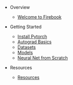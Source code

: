 * Overview
  * [Welcome to Firebook](README.md)

* Getting Started
  * [Install Pytorch](getting_started/install_torch.md)
  * [Autograd Basics](getting_started/autograd_basics.md)
  * [Datasets](getting_started/dataset.md)
  * [Models](getting_started/models.md)
  * [Neural Net from Scratch](getting_started/from_scratch.md)

* Resources
  * [Resources](resources/resources.md)
